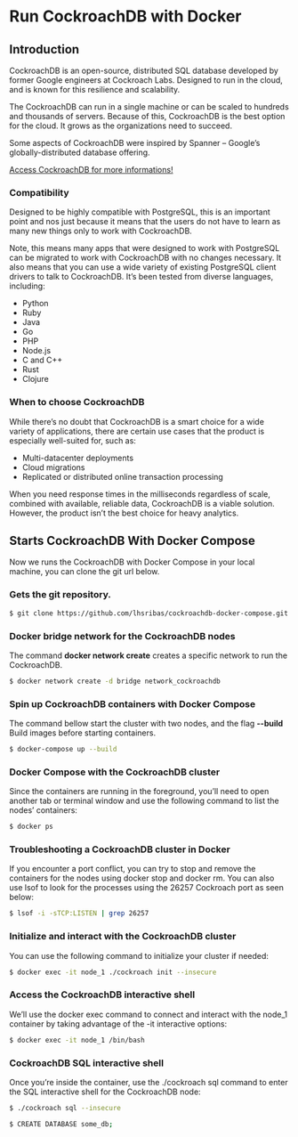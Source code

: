 # Run CockroachDB with Docker

## Introduction

CockroachDB is an open-source, distributed SQL database developed by former Google engineers at Cockroach Labs. Designed to run in the cloud, and is known for this resilience and scalability.

The CockroachDB can run in a single machine or can be scaled to hundreds and thousands of servers. Because of this, CockroachDB is the best option for the cloud. It grows as the organizations need to succeed.

Some aspects of CockroachDB were inspired by Spanner – Google’s globally-distributed database offering.

[Access CockroachDB for more informations!](https://www.cockroachlabs.com/docs/stable/architecture/overview.html)

### Compatibility

Designed to be highly compatible with PostgreSQL, this is an important point and nos just because it means that the users do not have to learn as many new things only to work with CockroachDB. 

Note, this means many apps that were designed to work with PostgreSQL can be migrated to work with CockroachDB with no changes necessary. It also means that you can use a wide variety of existing PostgreSQL client drivers to talk to CockroachDB. It’s been tested from diverse languages, including:

* Python
* Ruby
* Java
* Go
* PHP
* Node.js
* C and C++
* Rust
* Clojure

### When to choose CockroachDB

While there’s no doubt that CockroachDB is a smart choice for a wide variety of applications, there are certain use cases that the product is especially well-suited for, such as:

* Multi-datacenter deployments
* Cloud migrations
* Replicated or distributed online transaction processing

When you need response times in the milliseconds regardless of scale, combined with available, reliable data, CockroachDB is a viable solution. However, the product isn’t the best choice for heavy analytics.

## Starts CockroachDB With Docker Compose

Now we runs the CockroachDB with Docker Compose in your local machine, you can clone the git url below.

### Gets the git repository.

```bash
$ git clone https://github.com/lhsribas/cockroachdb-docker-compose.git
```

### Docker bridge network for the CockroachDB nodes

The command **docker network create** creates a specific network to run the CockroachDB.

```bash
$ docker network create -d bridge network_cockroachdb
```

### Spin up CockroachDB containers with Docker Compose

The command bellow start the cluster with two nodes, and the flag **--build** Build images before starting containers.

```bash
$ docker-compose up --build
```

### Docker Compose with the CockroachDB cluster

Since the containers are running in the foreground, you’ll need to open another tab or terminal window and use the following command to list the nodes’ containers:

```bash
$ docker ps
```

### Troubleshooting a CockroachDB cluster in Docker

If you encounter a port conflict, you can try to stop and remove the containers for the nodes using docker stop and docker rm. You can also use lsof to look for the processes using the 26257 Cockroach port as seen below:

```bash
$ lsof -i -sTCP:LISTEN | grep 26257
```

### Initialize and interact with the CockroachDB cluster

You can use the following command to initialize your cluster if needed:

```bash
$ docker exec -it node_1 ./cockroach init --insecure
```

### Access the CockroachDB interactive shell

We’ll use the docker exec command to connect and interact with the node_1 container by taking advantage of the -it interactive options:

```bash
$ docker exec -it node_1 /bin/bash
```

### CockroachDB SQL interactive shell

Once you’re inside the container, use the ./cockroach sql command to enter the SQL interactive shell for the CockroachDB node:

```bash
$ ./cockroach sql --insecure
```

```bash
$ CREATE DATABASE some_db;
```
